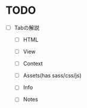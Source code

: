 # TODO

* [ ] Tabの解説
  * [ ] HTML
  * [ ] View
  * [ ] Context
  * [ ] Assets\(has sass/css/js\)
  * [ ] Info
  * [ ] Notes

